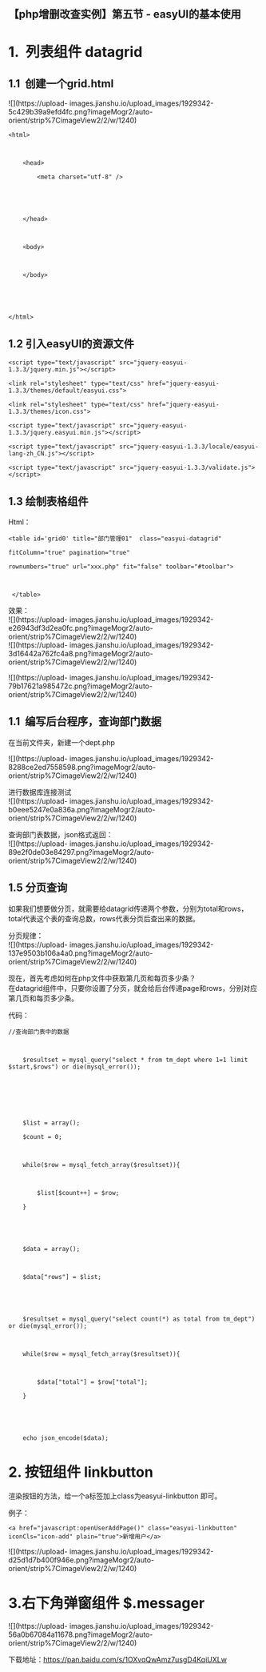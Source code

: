 ##  【php增删改查实例】第五节 - easyUI的基本使用

# 1.  **列表组件 datagrid**

## 1.1  **创建一个grid.html**

![](https://upload-
images.jianshu.io/upload_images/1929342-5c429b39a9efd4fc.png?imageMogr2/auto-
orient/strip%7CimageView2/2/w/1240)

    
    
    <html>
        
        <head>
            <meta charset="utf-8" />
            
        
        </head>
        
        <body>
        
        </body>
    
    
    </html>

## 1.2 引入easyUI的资源文件

    
    
    <script type="text/javascript" src="jquery-easyui-1.3.3/jquery.min.js"></script>
    <link rel="stylesheet" type="text/css" href="jquery-easyui-1.3.3/themes/default/easyui.css">
    <link rel="stylesheet" type="text/css" href="jquery-easyui-1.3.3/themes/icon.css">
    <script type="text/javascript" src="jquery-easyui-1.3.3/jquery.easyui.min.js"></script>
    <script type="text/javascript" src="jquery-easyui-1.3.3/locale/easyui-lang-zh_CN.js"></script>
    <script type="text/javascript" src="jquery-easyui-1.3.3/validate.js"></script>

## 1.3 绘制表格组件

Html：

    
    
    <table id='grid0' title="部门管理01"  class="easyui-datagrid" 
    fitColumn="true" pagination="true" 
    rownumbers="true" url="xxx.php" fit="false" toolbar="#toolbar">
    
     </table>

效果：  
![](https://upload-
images.jianshu.io/upload_images/1929342-e26943df3d2ea0fc.png?imageMogr2/auto-
orient/strip%7CimageView2/2/w/1240)  
![](https://upload-
images.jianshu.io/upload_images/1929342-3d16442a762fc4a8.png?imageMogr2/auto-
orient/strip%7CimageView2/2/w/1240)

![](https://upload-
images.jianshu.io/upload_images/1929342-79b17621a985472c.png?imageMogr2/auto-
orient/strip%7CimageView2/2/w/1240)

## 1.1  **编写后台程序，查询部门数据**

在当前文件夹，新建一个dept.php

![](https://upload-
images.jianshu.io/upload_images/1929342-8288ce2ed7558598.png?imageMogr2/auto-
orient/strip%7CimageView2/2/w/1240)

进行数据库连接测试  
![](https://upload-
images.jianshu.io/upload_images/1929342-b0eee5247e0a836a.png?imageMogr2/auto-
orient/strip%7CimageView2/2/w/1240)

查询部门表数据，json格式返回：  
![](https://upload-
images.jianshu.io/upload_images/1929342-89e2f0de03e84297.png?imageMogr2/auto-
orient/strip%7CimageView2/2/w/1240)

## 1.5 分页查询

如果我们想要做分页，就需要给datagrid传递两个参数，分别为total和rows，total代表这个表的查询总数，rows代表分页后查出来的数据。

分页规律：  
![](https://upload-
images.jianshu.io/upload_images/1929342-137e9503b106a4a0.png?imageMogr2/auto-
orient/strip%7CimageView2/2/w/1240)

现在，首先考虑如何在php文件中获取第几页和每页多少条？  
在datagrid组件中，只要你设置了分页，就会给后台传递page和rows，分别对应第几页和每页多少条。

代码：

    
    
    //查询部门表中的数据
        
        $resultset = mysql_query("select * from tm_dept where 1=1 limit $start,$rows") or die(mysql_error());
        
        
        
        $list = array();
        $count = 0;
        
        while($row = mysql_fetch_array($resultset)){
            
            $list[$count++] = $row;
        }
        
        
        $data = array();
        
        $data["rows"] = $list;
        
        
        $resultset = mysql_query("select count(*) as total from tm_dept") or die(mysql_error());
        
        while($row = mysql_fetch_array($resultset)){
            
            $data["total"] = $row["total"];
        }
        
        
        echo json_encode($data);

# 2\. 按钮组件 linkbutton

渲染按钮的方法，给一个a标签加上class为easyui-linkbutton 即可。

例子：

    
    
    <a href="javascript:openUserAddPage()" class="easyui-linkbutton" iconCls="icon-add" plain="true">新增用户</a>

![](https://upload-
images.jianshu.io/upload_images/1929342-d25d1d7b400f946e.png?imageMogr2/auto-
orient/strip%7CimageView2/2/w/1240)

# 3.右下角弹窗组件 $.messager

![](https://upload-
images.jianshu.io/upload_images/1929342-56a0b67084a11678.png?imageMogr2/auto-
orient/strip%7CimageView2/2/w/1240)

下载地址：<https://pan.baidu.com/s/1OXvqQwAmz7usgD4KqiUXLw>


